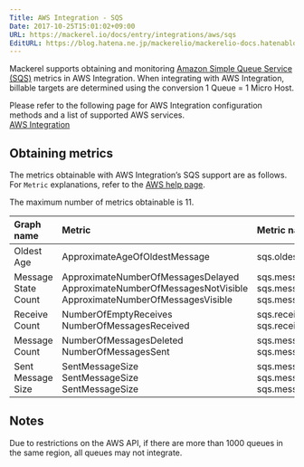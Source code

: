 ```yaml
---
Title: AWS Integration - SQS
Date: 2017-10-25T15:01:02+09:00
URL: https://mackerel.io/docs/entry/integrations/aws/sqs
EditURL: https://blog.hatena.ne.jp/mackerelio/mackerelio-docs.hatenablog.mackerel.io/atom/entry/8599973812311196822
---
```


Mackerel supports obtaining and monitoring <a href="https://aws.amazon.com/sqs/" target="_blank">Amazon Simple Queue Service (SQS)</a> metrics in AWS Integration. When integrating with AWS Integration, billable targets are determined using the conversion 1 Queue = 1 Micro Host.

Please refer to the following page for AWS Integration configuration methods and a list of supported AWS services. <br>
<a href="https://mackerel.io/docs/entry/integrations/aws">AWS Integration</a>

## Obtaining metrics
The metrics obtainable with AWS Integration’s SQS support are as follows. For `Metric` explanations, refer to the <a href="https://docs.aws.amazon.com/AWSSimpleQueueService/latest/SQSDeveloperGuide/sqs-available-cloudwatch-metrics.html" target="_blank">AWS help page</a>.

The maximum number of metrics obtainable is 11.

|Graph name|Metric|Metric name in Mackerel|Unit|Statistics|
|:---|:---|:---|:---|:---|
|Oldest Age|ApproximateAgeOfOldestMessage|sqs.oldest_message.age|integer|Maximum|
|Message State Count|ApproximateNumberOfMessagesDelayed<br>ApproximateNumberOfMessagesNotVisible<br>ApproximateNumberOfMessagesVisible|sqs.message_state.delayed<br>sqs.message_state.not_visible<br>sqs.message_state.visible|float|Average|
|Receive Count|NumberOfEmptyReceives<br>NumberOfMessagesReceived|sqs.receive_count.empty<br>sqs.receive_count.received|integer|Sum|
|Message Count|NumberOfMessagesDeleted<br>NumberOfMessagesSent|sqs.message_count.deleted<br>sqs.message_count.sent|integer|Sum|
|Sent Message Size|SentMessageSize<br>SentMessageSize<br>SentMessageSize|sqs.message_size.average<br>sqs.message_size.max<br>sqs.message_size.min|bytes|Average<br>Maximum<br>Minimum|

## Notes

Due to restrictions on the AWS API, if there are more than 1000 queues in the same region, all queues may not integrate.
